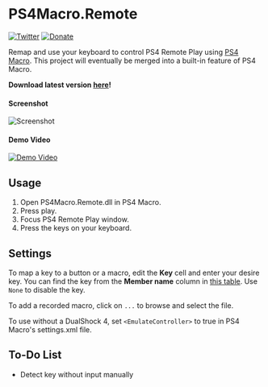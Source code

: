 # PS4Macro.Remote

[![Twitter](https://img.shields.io/twitter/url/https/twitter.com/fold_left.svg?style=social&label=Follow%20Me)](https://twitter.com/itskomefai)
[![Donate](https://img.shields.io/badge/Donate-PayPal-green.svg)](http://paypal.me/Komefai)

Remap and use your keyboard to control PS4 Remote Play using [PS4 Macro](https://github.com/komefai/PS4Macro). This project will eventually be merged into a built-in feature of PS4 Macro.

**Download latest version [here](https://github.com/komefai/PS4Macro.Remote/releases)!**

#### Screenshot

![Screenshot](https://raw.githubusercontent.com/komefai/PS4Macro.Remote/master/_resources/Screenshot.png)

#### Demo Video

[![Demo Video](https://img.youtube.com/vi/XrpiHAHSFeo/0.jpg)](https://www.youtube.com/watch?v=XrpiHAHSFeo)

## Usage

1. Open PS4Macro.Remote.dll in PS4 Macro.
2. Press play.
3. Focus PS4 Remote Play window.
4. Press the keys on your keyboard.

## Settings

To map a key to a button or a macro, edit the **Key** cell and enter your desire key. You can find the key from the **Member name** column in [this table](https://msdn.microsoft.com/en-us/library/system.windows.forms.keys(v=vs.110).aspx). Use `None` to disable the key.

To add a recorded macro, click on `...` to browse and select the file.

To use without a DualShock 4, set `<EmulateController>` to true in PS4 Macro's settings.xml file.

## To-Do List

- Detect key without input manually
